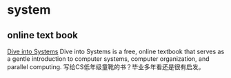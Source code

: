 # system

## online text book

[Dive into Systems](https://diveintosystems.org/) Dive into Systems is a free, online textbook that serves as a gentle introduction to computer systems, computer organization, and parallel computing. 写给CS低年级童靴的书？毕业多年看还是很有启发。
